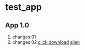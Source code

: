 # test_app

## App 1.0

1. changes 01
2. changes 02
[click download](https://codeload.github.com/greyson1015/imooc_market/zip/refs/heads/master)
[alien](https://user-images.githubusercontent.com/62228141/140843176-f57fca10-8af3-4450-b7e6-057453de8873.png)

